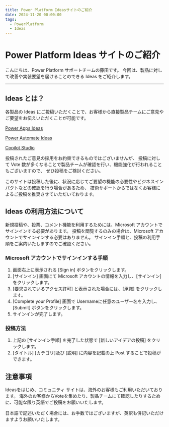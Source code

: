```yaml
---
title: Power Platform Ideasサイトのご紹介
date: 2024-11-20 00:00:00
tags:
  - PowerPlatform
  - Ideas
---
```


# Power Platform Ideas サイトのご紹介
<!-- ここに 導入部分 -->
こんにちは、Power Platform サポートチームの藤田です。
今回は、製品に対して改善や実装要望を届けることのできる Ideas をご紹介します。

<!-- more -->

<!-- ここに Read more 以降の文章 -->

---
## Ideas とは？

各製品の Ideas にご投稿いただくことで、お客様から直接製品チームにご意見やご要望をお伝えいただくことが可能です。

[Power Apps Ideas](https://ideas.powerapps.com/d365community/forum/f1458c72-ae29-ed11-9db2-000d3a8c451e)

[Power Automate Ideas](https://ideas.powerautomate.com/d365community/forum/086dd68e-597f-ec11-8d21-0022482e8f9f)

[Copilot Studio](https://ideas.powervirtualagents.com/d365community/forum/21a4f1f9-f7fc-ec11-82e6-000d3a8b109b)

投稿されたご意見の採用をお約束できるものではございませんが、
投稿に対して Vote 数が多くなることで製品チームが確認を行い、機能強化が行われることもございますので、
ぜひ投稿をご検討ください。

このサイトは投稿した後に、状況に応じてご要望の機能の必要性やビジネスインパクトなどの確認を行う場合があるため、
技術サポートからではなくお客様によるご投稿を推奨させていただいております。

## Ideas の利用方法について

新規投稿や、投票、コメント機能を利用するためには、Microsoft アカウントでサインインする必要があります。
投稿を閲覧するのみの場合は、Microsoft アカウントでサインインする必要はありません。
サインイン手順と、投稿の利用手順をご案内いたしますのでご確認ください。

### Microsoft アカウントでサインインする手順

1. 画面右上に表示される [Sign in] ボタンをクリックします。
1. [サインイン] 画面にて Microsoft アカウントの情報を入力し、[サインイン] をクリックします。
1. [要求されているアクセス許可] と表示された場合には、[承諾] をクリックします。
1. [Complete your Profile] 画面で Usernameに任意のユーザー名を入力し、[Submit] ボタンをクリックします。
1. サインインが完了します。

### 投稿方法
1. 上記の [サインイン手順] を完了した状態で [新しいアイデアの投稿] をクリックします。
1. [タイトル] [カテゴリ]及び [説明] に内容を記載の上 Post することで投稿ができます。

## 注意事項

Ideasをはじめ、コミュニティ サイトは、海外のお客様もご利用いただいております。
海外のお客様からVoteを集めたり、製品チームにて確認したりするために、可能な限り英語でご投稿をお願いいたします。

日本語で記述いただく場合には、お手数ではございますが、英訳も併記いただけますようお願いいたします。